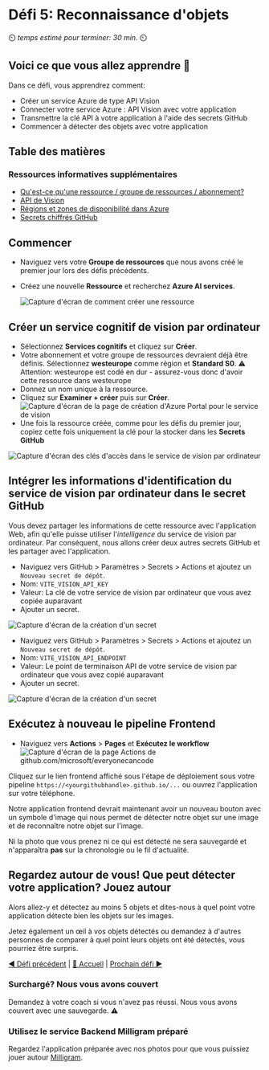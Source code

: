 # Défi 5: Reconnaissance d'objets

⏲️ _temps estimé pour terminer: 30 min._ ⏲️

## Voici ce que vous allez apprendre 🎯

Dans ce défi, vous apprendrez comment:

- Créer un service Azure de type API Vision
- Connecter votre service Azure : API Vision avec votre application
- Transmettre la clé API à votre application à l'aide des secrets GitHub
- Commencer à détecter des objets avec votre application

## Table des matières

### Ressources informatives supplémentaires

- [Qu'est-ce qu'une ressource / groupe de ressources / abonnement?](https://docs.microsoft.com/azure/cloud-adoption-framework/govern/resource-consistency/resource-access-management)
- [API de Vision](https://azure.microsoft.com/en-us/products/cognitive-services/vision-services/)
- [Régions et zones de disponibilité dans Azure](https://docs.microsoft.com/azure/availability-zones/az-overview)
- [Secrets chiffrés GitHub](https://docs.GitHub.com/en/actions/reference/encrypted-secrets)

## Commencer

- Naviguez vers votre **Groupe de ressources** que nous avons créé le premier jour lors des défis précédents.
- Créez une nouvelle **Ressource** et recherchez **Azure AI services**.
  
  ![Capture d'écran de comment créer une ressource](./images/createresource1.png)

## Créer un service cognitif de vision par ordinateur

- Sélectionnez **Services cognitifs** et cliquez sur **Créer**.
- Votre abonnement et votre groupe de ressources devraient déjà être définis. Sélectionnez **westeurope** comme région et **Standard S0**.
  ⚠️ Attention: westeurope est codé en dur - assurez-vous donc d'avoir cette ressource dans westeurope
- Donnez un nom unique à la ressource.
- Cliquez sur **Examiner + créer** puis sur **Créer**.
  ![Capture d'écran de la page de création d'Azure Portal pour le service de vision](./images/createvisionresource.png)
- Une fois la ressource créée, comme pour les défis du premier jour, copiez cette fois uniquement la clé pour la stocker dans les **Secrets GitHub**

![Capture d'écran des clés d'accès dans le service de vision par ordinateur](./images/copykeys.png)

## Intégrer les informations d'identification du service de vision par ordinateur dans le secret GitHub

Vous devez partager les informations de cette ressource avec l'application Web, afin qu'elle puisse utiliser l'_intelligence_ du service de vision par ordinateur. Par conséquent, nous allons créer deux autres secrets GitHub et les partager avec l'application.

- Naviguez vers GitHub > Paramètres > Secrets > Actions et ajoutez un `Nouveau secret de dépôt`.
- Nom: `VITE_VISION_API_KEY`
- Valeur: La clé de votre service de vision par ordinateur que vous avez copiée auparavant
- Ajouter un secret.

![Capture d'écran de la création d'un secret](./images/action_custom_vision_secret.png)

- Naviguez vers GitHub > Paramètres > Secrets > Actions et ajoutez un `Nouveau secret de dépôt`.
- Nom: `VITE_VISION_API_ENDPOINT`
- Valeur: Le point de terminaison API de votre service de vision par ordinateur que vous avez copié auparavant
- Ajouter un secret.

![Capture d'écran de la création d'un secret](./images/vision-api-endpoint-secret.png)

## Exécutez à nouveau le pipeline Frontend

- Naviguez vers **Actions** > **Pages** et **Exécutez le workflow**
  ![Capture d'écran de la page Actions de github.com/microsoft/everyonecancode](./images/run-workflow.png)

Cliquez sur le lien frontend affiché sous l'étape de déploiement sous votre pipeline `https://<yourgithubhandle>.github.io/...` ou ouvrez l'application sur votre téléphone.

Notre application frontend devrait maintenant avoir un nouveau bouton avec un symbole d'image qui nous permet de détecter notre objet sur une image et de reconnaître notre objet sur l'image.

Ni la photo que vous prenez ni ce qui est détecté ne sera sauvegardé et n'apparaîtra **pas** sur la chronologie ou le fil d'actualité.

## Regardez autour de vous! Que peut détecter votre application? Jouez autour

Alors allez-y et détectez au moins 5 objets et dites-nous à quel point votre application détecte bien les objets sur les images.

Jetez également un œil à vos objets détectés ou demandez à d'autres personnes de comparer à quel point leurs objets ont été détectés, vous pourriez être surpris.

[◀ Défi précédent](../Github/README_FR.md) | [🔼 Accueil](../../../README_FR.md) | [Prochain défi ▶](../../day2/Speech/README_FR.md)

### Surchargé? Nous vous avons couvert

Demandez à votre coach si vous n'avez pas réussi. Nous vous avons couvert avec une sauvegarde. ⚠️

### Utilisez le service Backend Milligram préparé

Regardez l'application préparée avec nos photos pour que vous puissiez jouer autour [Milligram](https://microsoft.github.io/everyonecancode/).
